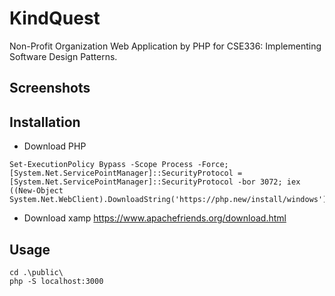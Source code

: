 # KindQuest

Non-Profit Organization Web Application by PHP for  CSE336: Implementing Software Design Patterns.

## Screenshots 

## Installation
- Download PHP 

```
Set-ExecutionPolicy Bypass -Scope Process -Force; [System.Net.ServicePointManager]::SecurityProtocol = [System.Net.ServicePointManager]::SecurityProtocol -bor 3072; iex ((New-Object System.Net.WebClient).DownloadString('https://php.new/install/windows'))

```
- Download xamp 
        https://www.apachefriends.org/download.html

## Usage
```
cd .\public\
php -S localhost:3000

```








